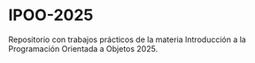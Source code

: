 # IPOO-2025
Repositorio con trabajos prácticos de la materia Introducción a la Programación Orientada a Objetos 2025.
